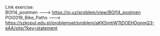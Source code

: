 Link exercise:\
BOI14_postmen ---> https://oj.uz/problem/view/BOI14_postmen \
POI2018_Bike_Paths --->  https://szkopul.edu.pl/problemset/problem/aKKSmtjWTtDOEHDqnmQ3-eAA/site/?key=statement 
